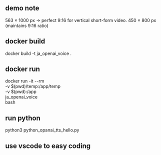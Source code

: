 
## demo note
 563 × 1000 px → perfect 9:16 for vertical short-form video.
 450 × 800 px (maintains 9:16 ratio)

## docker build
docker build -t ja_openai_voice .



## docker run
docker run -it --rm \
  -v $(pwd)/temp:/app/temp \
  -v $(pwd):/app \
  ja_openai_voice \
  bash


## run python
python3 python_opanai_tts_hello.py

## use vscode to easy coding

